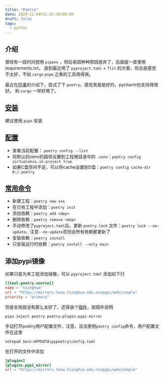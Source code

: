 ```yaml
---
title: "Poetry"
date: 2024-11-09T21:42:38+08:00
draft: false
tags:
  - python
---
```


## 介绍

曾经有一段时间想用 `pipenv` ，但后来因种种原因放弃了，后面就一直使用 requirements.txt，
直到最近用了 `pyproject.toml` + `flit` 的方案，但总是感觉不太好，不如 `cargo` `pnpm` 之类的工具用得爽。

最近在[同事](https://rustcc.com.cn/)的介绍下，尝试了下 `poetry`，感觉真是挺好的，pycharm也支持得很好。
和 `cargo` 一样好用了。

## [安装](https://python-poetry.org/docs/#installation)

建议使用 `pipx` 安装

## [配置](https://python-poetry.org/docs/configuration/)

- 查看当前配置： `poetry config --list`
- 将默认的venv的路径设置到工程根目录中的 `.venv`：`poetry config virtualenvs.in-project true`
- 如果C盘空间不足，可以将cache设置到D盘：`poetry config cache-dir D:/.poetry`

## [常用命令](https://python-poetry.org/docs/cli/)

- 新建工程：`poetry new xxx`
- 在已有工程中添加：`poetry init`
- 添加依赖：`poetry add <dep>`
- 删除依赖：`poetry remove <dep>`
- 手动修改了`pyproject.toml`后，更新 `poetry.lock` 文件：`poetry lock --no-update`，注意`--no-update`否则会所有依赖都更新了
- 安装依赖：`poetry install`
- 只安装运行时依赖：`poetry install --only main`

## 添加pypi镜像

如果只是为本工程添加镜像，可以 `pyproject.toml` 添加如下行

```toml
[[tool.poetry.source]]
name = "tsinghua"
url = "https://mirrors.tuna.tsinghua.edu.cn/pypi/web/simple"
priority = "primary"
```

但是全局就没有那么友好了。还得装个[插件](https://github.com/arcesium/poetry-plugin-pypi-mirror)，按插件说明

```shell
pipx inject poetry poetry-plugin-pypi-mirror
```

手动打开poetry用户配置文件，注意，没法使用`poetry config`命令，用户配置文件在这里

```shell
notepad $env:APPDATA\pypoetry\config.toml
```

在打开的文件中添加

```toml
[plugins]
[plugins.pypi_mirror]
url = "https://mirrors.tuna.tsinghua.edu.cn/pypi/web/simple"
```
